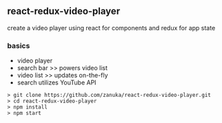## react-redux-video-player
create a video player using react for components and redux for app state

### basics
- video player
- search bar >> powers video list
- video list >> updates on-the-fly
- search utilizes YouTube API

```
> git clone https://github.com/zanuka/react-redux-video-player.git
> cd react-redux-video-player
> npm install
> npm start
```
